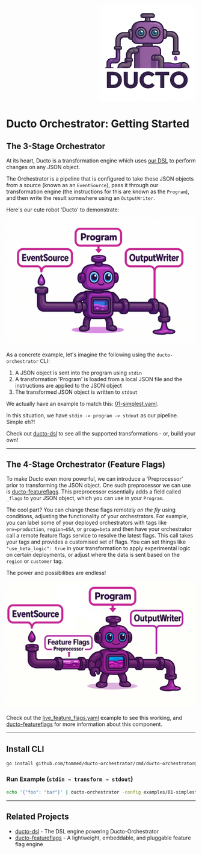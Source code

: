 <!--suppress HtmlDeprecatedAttribute -->
<p align="right">
    <a href="https://github.com/tommed" title="See Project Ducto">
        <img src="../assets/ducto-logo-small.png" alt="A part of Project Ducto"/>
    </a>
</p>

# Ducto Orchestrator: Getting Started

## The 3-Stage Orchestrator 

At its heart, Ducto is a transformation engine which uses 
[our DSL](https://github.com/tommed/ducto-dsl) to perform 
changes on any JSON object.

The Orchestrator is a pipeline that is configured to take these JSON objects from a 
source (known as an `EventSource`), pass it through our transformation engine 
(the instructions for this are known as the `Program`), and then write the result
somewhere using an `OutputWriter`.

Here's our cute robot 'Ducto' to demonstrate:

<!--suppress HtmlDeprecatedAttribute -->
<p align="center">
  <img alt="Ducto's 3-stage pipeline" src="../assets/ducto-stages-three.png" />
</p>

As a concrete example, let's imagine the following using the `ducto-orchestrator` CLI:
1. A JSON object is sent into the program using `stdin`
2. A transformation 'Program' is loaded from a local JSON file and the instructions are applied to the JSON object
3. The transformed JSON object is written to `stdout`

We actually have an example to match this: [01-simplest.yaml](../examples/01-simplest.yaml).

In this situation, we have `stdin -> program -> stdout` as our pipeline. Simple eh?!

Check out [ducto-dsl](https://github.com/tommed/ducto-dsl) to see all the supported 
transformations - or, build your own!

---
## The 4-Stage Orchestrator (Feature Flags)

To make Ducto even more powerful, we can introduce a 'Preprocessor' prior to 
transforming the JSON object. One such preprocessor we can use is 
[ducto-featureflags](https://github.com/tommed/ducto-featureflags). This preprocessor essentially adds
a field called `_flags` to your JSON object, which you can use in your `Program`.

The cool part? You can change these flags remotely _on the fly_ using conditions, adjusting 
the functionality of your orchestrators. For example, you can label some of your 
deployed orchestrators with tags like `env=production`, `region=USA`, or `group=beta` and then
have your orchestrator call a remote feature flags service to resolve the latest flags.
This call takes your tags and provides a customised set of flags. You can set things 
like `"use_beta_logic": true` in your transformation to apply experimental logic on certain deployments,
or adjust where the data is sent based on the `region` or `customer` tag.

The power and possibilities are endless!

<!--suppress HtmlDeprecatedAttribute -->
<p align="center">
  <img alt="Ducto's 4-stage pipeline" src="../assets/ducto-stages-four.png" />
</p>

Check out the [live_feature_flags.yaml](../examples/live_feature_flags.yaml) example to 
see this working, and [ducto-featureflags](https://github.com/tommed/ducto-featureflags)
for more information about this component.

---
## Install CLI

```bash
go install github.com/tommed/ducto-orchestrator/cmd/ducto-orchestrator@latest
```

### Run Example (`stdin → transform → stdout`)

```bash
echo '{"foo": "bar"}' | ducto-orchestrator -config examples/01-simplest.yaml
```

---
## Related Projects
- [ducto-dsl](https://github.com/tommed/ducto-dsl) - The DSL engine powering Ducto-Orchestrator
- [ducto-featureflags](https://github.com/tommed/ducto-featureflags) - A lightweight, embeddable, and pluggable feature flag engine
